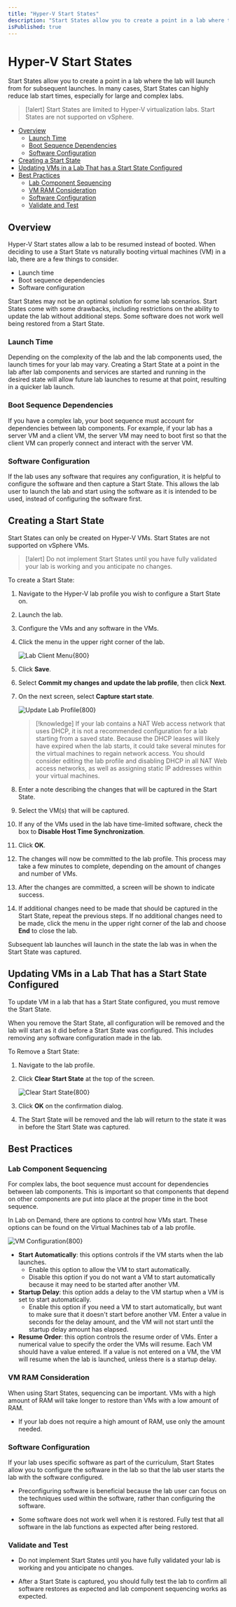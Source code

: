 ```yaml
---
title: "Hyper-V Start States"
description: "Start States allow you to create a point in a lab where the lab will launch from for subsequent launches."
isPublished: true
---
```


# Hyper-V Start States

Start States allow you to create a point in a lab where the lab will launch from for subsequent launches. In many cases, Start States can highly reduce lab start times, especially for large and complex labs.

>[!alert] Start States are limited to Hyper-V virtualization labs. Start States are not supported on vSphere.

- [Overview](#overview)
  - [Launch Time](#launch-time)
  - [Boot Sequence Dependencies](#boot-sequence-dependencies)
  - [Software Configuration](#software-configuration)
- [Creating a Start State](#creating-a-start-state)
- [Updating VMs in a Lab That has a Start State Configured](#updating-vms-in-a-lab-that-has-a-start-state-configured)
- [Best Practices](#best-practices)
  - [Lab Component Sequencing](#lab-component-sequencing)
  - [VM RAM Consideration](#vm-ram-consideration)
  - [Software Configuration](#software-configuration-1)
  - [Validate and Test](#validate-and-test)

## Overview

Hyper-V Start states allow a lab to be resumed instead of booted. When deciding to use a Start State vs naturally booting virtual machines (VM) in a lab, there are a few things to consider.

- Launch time
- Boot sequence dependencies
- Software configuration

Start States may not be an optimal solution for some lab scenarios. Start States come with some drawbacks, including restrictions on the ability to update the lab without additional steps. Some software does not work well being restored from a Start State. 

### Launch Time

Depending on the complexity of the lab and the lab components used, the launch times for your lab may vary. Creating a Start State at a point in the lab after lab components and services are started and running in the desired state will allow future lab launches to resume at that point, resulting in a quicker lab launch. 

### Boot Sequence Dependencies

If you have a complex lab, your boot sequence must account for dependencies between lab components. For example, if your lab has a server VM and a client VM, the server VM may need to boot first so that the client VM can properly connect and interact with the server VM. 

### Software Configuration 

If the lab uses any software that requires any configuration, it is helpful to configure the software and then capture a Start State. This allows the lab user to launch the lab and start using the software as it is intended to be used, instead of configuring the software first. 


## Creating a Start State

Start States can only be created on Hyper-V VMs. Start States are not supported on vSphere VMs. 

>[!alert] Do not implement Start States until you have fully validated your lab is working and you anticipate no changes. 

To create a Start State: 

1. Navigate to the Hyper-V lab profile you wish to configure a Start State on. 

1. Launch the lab.

1. Configure the VMs and any software in the VMs. 

1. Click the menu in the upper right corner of the lab. 

    ![Lab Client Menu](images/lab-client-menu.png){800}

1. Click **Save**.

1. Select **Commit my changes and update the lab profile**, then click **Next**.

1. On the next screen, select **Capture start state**. 

    ![Update Lab Profile](images/update-lab-profile.png){800}

    >[!knowledge] If your lab contains a NAT Web access network that uses DHCP, it is not a recommended configuration for a lab starting from a saved state. Because the DHCP leases will likely have expired when the lab starts, it could take several minutes for the virtual machines to regain network access. You should consider editing the lab profile and disabling DHCP in all NAT Web access networks, as well as assigning static IP addresses within your virtual machines.

1. Enter a note describing the changes that will be captured in the Start State. 

1. Select the VM(s) that will be captured. 

1. If any of the VMs used in the lab have time-limited software, check the box to **Disable Host Time Synchronization**. 

1. Click **OK**. 

1. The changes will now be committed to the lab profile. This process may take a few minutes to complete, depending on the amount of changes and number of VMs. 

1. After the changes are committed, a screen will be shown to indicate success. 

1. If additional changes need to be made that should be captured in the Start State, repeat the previous steps. If no additional changes need to be made, click the menu in the upper right corner of the lab and choose **End** to close the lab. 

Subsequent lab launches will launch in the state the lab was in when the Start State was captured. 

## Updating VMs in a Lab That has a Start State Configured

To update VM in a lab that has a Start State configured, you must remove the Start State. 

When you remove the Start State, all configuration will be removed and the lab will start as it did before a Start State was configured. This includes removing any software configuration made in the lab. 

To Remove a Start State: 

1. Navigate to the lab profile. 

1. Click **Clear Start State** at the top of the screen. 

    ![Clear Start State](images/clear-start-state.png){800}

1. Click **OK** on the confirmation dialog. 

1. The Start State will be removed and the lab will return to the state it was in before the Start State was captured. 

## Best Practices

### Lab Component Sequencing

For complex labs, the boot sequence must account for dependencies between lab components. This is important so that components that depend on other components are put into place at the proper time in the boot sequence. 

In Lab on Demand, there are options to control how VMs start. These options can be found on the Virtual Machines tab of a lab profile.

![VM Configuration](images/vm-configuration.png){800}

- **Start Automatically**: this options controls if the VM starts when the lab launches. 
    - Enable this option to allow the VM to start automatically.
    - Disable this option if you do not want a VM to start automatically because it may need to be started after another VM. 
- **Startup Delay**: this option adds a delay to the VM startup when a VM is set to start automatically. 
    - Enable this option if you need a VM to start automatically, but want to make sure that it doesn't start before another VM. Enter a value in seconds for the delay amount, and the VM will not start until the startup delay amount has elapsed. 
- **Resume Order**: this option controls the resume order of VMs. Enter a numerical value to specify the order the VMs will resume. Each VM should have a value entered. If a value is not entered on a VM, the VM will resume when the lab is launched, unless there is a startup delay. 

### VM RAM Consideration

When using Start States, sequencing can be important. VMs with a high amount of RAM will take longer to restore than VMs with a low amount of RAM.

- If your lab does not require a high amount of RAM, use only the amount needed. 

### Software Configuration

If your lab uses specific software as part of the curriculum, Start States allow you to configure the software in the lab so that the lab user starts the lab with the software configured. 

- Preconfiguring software is beneficial because the lab user can focus on the techniques used within the software, rather than configuring the software. 

- Some software does not work well when it is restored. Fully test that all software in the lab functions as expected after being restored. 

### Validate and Test

- Do not implement Start States until you have fully validated your lab is working and you anticipate no changes. 

- After a Start State is captured, you should fully test the lab to confirm all software restores as expected and lab component sequencing works as expected. 
